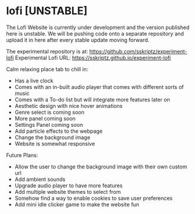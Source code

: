 # lofi [UNSTABLE]
The Lofi Website is currently under development and the version published here is unstable. We will be pushing code onto a separate repository and upload it in here after every stable update moving forward. 

The experimental repository is at: https://github.com/sskriptz/experiment-lofi
Experimental Lofi URL: https://sskriptz.github.io/experiment-lofi

Calm relaxing place tab to chill in:
 - Has a live clock
 - Comes with an in-built audio player that comes with different sorts of music
 - Comes with a To-do list but will integrate more features later on
 - Aesthetic design with nice hover animations
 - Genre select is coming soon
 - More panel coming soon
 - Settings Panel coming soon
 - Add particle effects to the webpage
 - Change the background image
 - Website is somewhat responsive

Future Plans:
 - Allow the user to change the background image with their own custom url
 - Add ambient sounds
 - Upgrade audio player to have more features
 - Add multiple website themes to select from
 - Somehow find a way to enable cookies to save user preferences
 - Add mini idle clicker game to make the website fun
